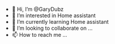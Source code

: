 - 👋 Hi, I’m @GaryDubz
- 👀 I’m interested in Home assistant
- 🌱 I’m currently learning Home assistant
- 💞️ I’m looking to collaborate on ...
- 📫 How to reach me ...

<!---
GaryDubz/GaryDubz is a ✨ special ✨ repository because its `README.md` (this file) appears on your GitHub profile.
You can click the Preview link to take a look at your changes.
--->
